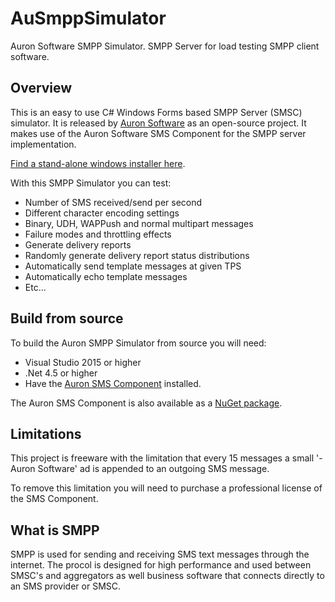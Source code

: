 # AuSmppSimulator
Auron Software SMPP Simulator. SMPP Server for load testing SMPP client software.

## Overview
This is an easy to use C# Windows Forms based SMPP Server (SMSC) simulator. It is released by [Auron Software](https://www.auronsoftware.com) as an open-source project. It makes use of the Auron Software SMS Component for the SMPP server implementation.

[Find a stand-alone windows installer here](https://www.auronsoftware.com/download/).

With this SMPP Simulator you can test:
  - Number of SMS received/send per second
  - Different character encoding settings
  - Binary, UDH, WAPPush and normal multipart messages
  - Failure modes and throttling effects
  - Generate delivery reports
  - Randomly generate delivery report status distributions
  - Automatically send template messages at given TPS
  - Automatically echo template messages
  - Etc...

## Build from source
To build the Auron SMPP Simulator from source you will need:
 - Visual Studio 2015 or higher
 - .Net 4.5 or higher
 - Have the [Auron SMS Component](https://www.auronsoftware.com/download/) installed.
 
The Auron SMS Component is also available as a [NuGet package](https://www.nuget.org/packages/AxSms/).

## Limitations
This project is freeware with the limitation that every 15 messages a small '- Auron Software' ad is appended to an outgoing SMS message.

To remove this limitation you will need to purchase a professional license of the SMS Component. 

## What is SMPP

SMPP is used for sending and receiving SMS text messages through the internet. The procol is designed for high performance and used between SMSC's and aggregators as well business software that connects directly to an SMS provider or SMSC.
